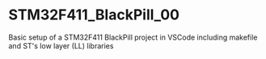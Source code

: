 # STM32F411_BlackPill_00
Basic setup of a STM32F411 BlackPill project in VSCode including makefile and ST's low layer (LL) libraries
